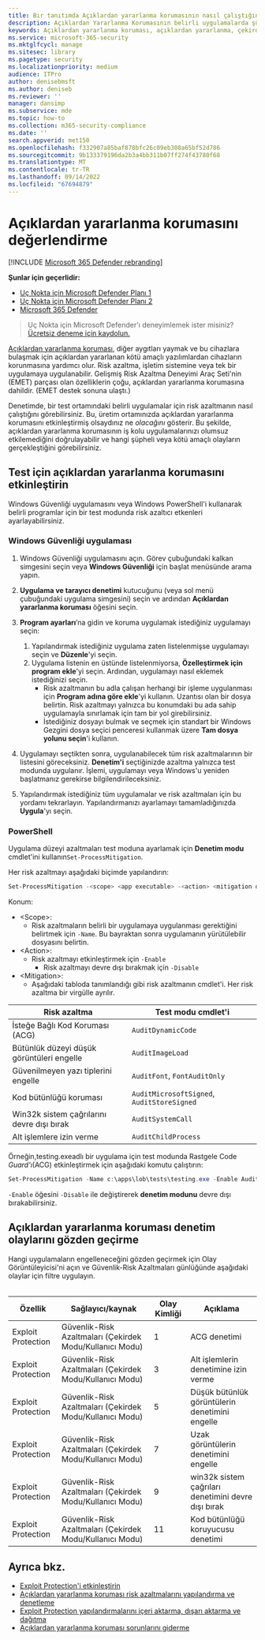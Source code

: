 ```yaml
---
title: Bir tanıtımda Açıklardan yararlanma korumasının nasıl çalıştığını görün
description: Açıklardan Yararlanma Korumasının belirli uygulamalarda şüpheli davranışların oluşmasını nasıl engelleyebileceğini görün.
keywords: Açıklardan yararlanma koruması, açıklardan yararlanma, çekirdek, olaylar, değerlendirme, tanıtım, deneme, risk azaltma
ms.service: microsoft-365-security
ms.mktglfcycl: manage
ms.sitesec: library
ms.pagetype: security
ms.localizationpriority: medium
audience: ITPro
author: denisebmsft
ms.author: deniseb
ms.reviewer: ''
manager: dansimp
ms.subservice: mde
ms.topic: how-to
ms.collection: m365-security-compliance
ms.date: ''
search.appverid: met150
ms.openlocfilehash: f332907a85baf878bfc26c09eb308a65bf52d786
ms.sourcegitcommit: 9b133379196da2b3a4bb311b07ff274f43780f68
ms.translationtype: MT
ms.contentlocale: tr-TR
ms.lasthandoff: 09/14/2022
ms.locfileid: "67694879"
---
```

# <a name="evaluate-exploit-protection"></a>Açıklardan yararlanma korumasını değerlendirme

[!INCLUDE [Microsoft 365 Defender rebranding](../../includes/microsoft-defender.md)]

**Şunlar için geçerlidir:**
- [Uç Nokta için Microsoft Defender Planı 1](https://go.microsoft.com/fwlink/?linkid=2154037)
- [Uç Nokta için Microsoft Defender Planı 2](https://go.microsoft.com/fwlink/?linkid=2154037)
- [Microsoft 365 Defender](https://go.microsoft.com/fwlink/?linkid=2118804)

> Uç Nokta için Microsoft Defender'ı deneyimlemek ister misiniz? [Ücretsiz deneme için kaydolun.](https://signup.microsoft.com/create-account/signup?products=7f379fee-c4f9-4278-b0a1-e4c8c2fcdf7e&ru=https://aka.ms/MDEp2OpenTrial?ocid=docs-wdatp-enablesiem-abovefoldlink)

[Açıklardan yararlanma koruması](exploit-protection.md), diğer aygıtları yaymak ve bu cihazlara bulaşmak için açıklardan yararlanan kötü amaçlı yazılımlardan cihazların korunmasına yardımcı olur. Risk azaltma, işletim sistemine veya tek bir uygulamaya uygulanabilir. Gelişmiş Risk Azaltma Deneyimi Araç Seti'nin (EMET) parçası olan özelliklerin çoğu, açıklardan yararlanma korumasına dahildir. (EMET destek sonuna ulaştı.)

Denetimde, bir test ortamındaki belirli uygulamalar için risk azaltmanın nasıl çalıştığını görebilirsiniz. Bu, üretim ortamınızda açıklardan yararlanma korumasını etkinleştirmiş olsaydınız ne *olacağını* gösterir. Bu şekilde, açıklardan yararlanma korumasının iş kolu uygulamalarınızı olumsuz etkilemediğini doğrulayabilir ve hangi şüpheli veya kötü amaçlı olayların gerçekleştiğini görebilirsiniz.

## <a name="enable-exploit-protection-for-testing"></a>Test için açıklardan yararlanma korumasını etkinleştirin

Windows Güvenliği uygulamasını veya Windows PowerShell'i kullanarak belirli programlar için bir test modunda risk azaltıcı etkenleri ayarlayabilirsiniz.

### <a name="windows-security-app"></a>Windows Güvenliği uygulaması

1. Windows Güvenliği uygulamasını açın. Görev çubuğundaki kalkan simgesini seçin veya **Windows Güvenliği** için başlat menüsünde arama yapın.

2. **Uygulama ve tarayıcı denetimi** kutucuğunu (veya sol menü çubuğundaki uygulama simgesini) seçin ve ardından **Açıklardan yararlanma koruması** öğesini seçin.

3. **Program ayarları**’na gidin ve koruma uygulamak istediğiniz uygulamayı seçin:

    1. Yapılandırmak istediğiniz uygulama zaten listelenmişse uygulamayı seçin ve **Düzenle**'yi seçin.
    2. Uygulama listenin en üstünde listelenmiyorsa, **Özelleştirmek için program ekle**'yi seçin. Ardından, uygulamayı nasıl eklemek istediğinizi seçin.
        - Risk azaltmanın bu adla çalışan herhangi bir işleme uygulanması için **Program adına göre ekle**'yi kullanın. Uzantısı olan bir dosya belirtin. Risk azaltmayı yalnızca bu konumdaki bu ada sahip uygulamayla sınırlamak için tam bir yol girebilirsiniz.
        - İstediğiniz dosyayı bulmak ve seçmek için standart bir Windows Gezgini dosya seçici penceresi kullanmak üzere **Tam dosya yolunu seçin**'i kullanın.

4. Uygulamayı seçtikten sonra, uygulanabilecek tüm risk azaltmalarının bir listesini göreceksiniz. **Denetim'i** seçtiğinizde azaltma yalnızca test modunda uygulanır. İşlemi, uygulamayı veya Windows'u yeniden başlatmanız gerekirse bilgilendirileceksiniz.

5. Yapılandırmak istediğiniz tüm uygulamalar ve risk azaltmaları için bu yordamı tekrarlayın. Yapılandırmanızı ayarlamayı tamamladığınızda **Uygula**'yı seçin.

### <a name="powershell"></a>PowerShell

Uygulama düzeyi azaltmaları test moduna ayarlamak için **Denetim modu** cmdlet'ini kullanın`Set-ProcessMitigation`.

Her risk azaltmayı aşağıdaki biçimde yapılandırın:

```PowerShell
Set-ProcessMitigation -<scope> <app executable> -<action> <mitigation or options>,<mitigation or options>,<mitigation or options>
```

Konum:

- \<Scope\>:
  - Risk azaltmaların belirli bir uygulamaya uygulanması gerektiğini belirtmek için `-Name`. Bu bayraktan sonra uygulamanın yürütülebilir dosyasını belirtin.
- \<Action\>:
  - Risk azaltmayı etkinleştirmek için `-Enable`
    - Risk azaltmayı devre dışı bırakmak için `-Disable`
- \<Mitigation\>:
  - Aşağıdaki tabloda tanımlandığı gibi risk azaltmanın cmdlet'i. Her risk azaltma bir virgülle ayrılır.

|Risk azaltma|Test modu cmdlet'i|
|---|---|
|İsteğe Bağlı Kod Koruması (ACG)|`AuditDynamicCode`|
|Bütünlük düzeyi düşük görüntüleri engelle|`AuditImageLoad`
|Güvenilmeyen yazı tiplerini engelle|`AuditFont`, `FontAuditOnly`|
|Kod bütünlüğü koruması|`AuditMicrosoftSigned`, `AuditStoreSigned`|
|Win32k sistem çağrılarını devre dışı bırak|`AuditSystemCall`|
|Alt işlemlere izin verme|`AuditChildProcess`|

Örneğin,testing.exeadlı bir uygulama için test modunda Rastgele Code *Guard'ı*(ACG) etkinleştirmek için aşağıdaki komutu çalıştırın:

```PowerShell
Set-ProcessMitigation -Name c:\apps\lob\tests\testing.exe -Enable AuditDynamicCode
```

`-Enable` öğesini `-Disable` ile değiştirerek **denetim modunu** devre dışı bırakabilirsiniz.

## <a name="review-exploit-protection-audit-events"></a>Açıklardan yararlanma koruması denetim olaylarını gözden geçirme

Hangi uygulamaların engelleneceğini gözden geçirmek için Olay Görüntüleyicisi'ni açın ve Güvenlik-Risk Azaltmaları günlüğünde aşağıdaki olaylar için filtre uygulayın.<br/><br/>

|Özellik|Sağlayıcı/kaynak|Olay Kimliği|Açıklama|
|---|---|--|---|
|Exploit Protection|Güvenlik-Risk Azaltmaları (Çekirdek Modu/Kullanıcı Modu)|1|ACG denetimi|
|Exploit Protection|Güvenlik-Risk Azaltmaları (Çekirdek Modu/Kullanıcı Modu)|3|Alt işlemlerin denetimine izin verme|
|Exploit Protection|Güvenlik-Risk Azaltmaları (Çekirdek Modu/Kullanıcı Modu)|5|Düşük bütünlük görüntülerin denetimini engelle|
|Exploit Protection|Güvenlik-Risk Azaltmaları (Çekirdek Modu/Kullanıcı Modu)|7|Uzak görüntülerin denetimini engelle|
|Exploit Protection|Güvenlik-Risk Azaltmaları (Çekirdek Modu/Kullanıcı Modu)|9|win32k sistem çağrıları denetimini devre dışı bırak|
|Exploit Protection|Güvenlik-Risk Azaltmaları (Çekirdek Modu/Kullanıcı Modu)|11|Kod bütünlüğü koruyucusu denetimi|

## <a name="see-also"></a>Ayrıca bkz.

- [Exploit Protection'i etkinleştirin](enable-exploit-protection.md)
- [Açıklardan yararlanma koruması risk azaltmalarını yapılandırma ve denetleme](customize-exploit-protection.md)
- [Exploit Protection yapılandırmalarını içeri aktarma, dışarı aktarma ve dağıtma](import-export-exploit-protection-emet-xml.md)
- [Açıklardan yararlanma koruması sorunlarını giderme](troubleshoot-exploit-protection-mitigations.md)
